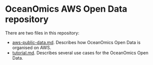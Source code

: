 # OceanOmics AWS Open Data repository

There are two files in this repository:

- [aws-public-data.md](aws-public-data.md). Describes how OceanOmics Open Data is organised on AWS.
- [tutorial.md](tutorial.md). Describes several use cases for the OceanOmics Open Data.  

